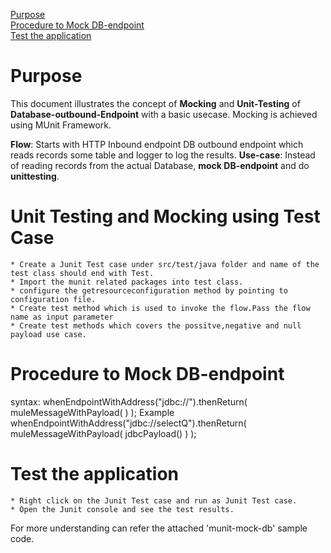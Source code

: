 [Purpose](#purpose)  
[Procedure to Mock DB-endpoint](#Procedure-to-Mock-DB-endpoint)  
[Test the application](#test-the-application)  

Purpose
===========

This document illustrates the concept of **Mocking** and **Unit-Testing** of **Database-outbound-Endpoint** with a basic usecase. Mocking is achieved using MUnit Framework.

**Flow**: Starts with HTTP Inbound endpoint DB outbound endpoint which reads records some table and logger to log the results.
**Use-case**: Instead of reading records from the actual Database, **mock DB-endpoint** and do **unittesting**.

Unit Testing and Mocking using Test Case
================================================
	* Create a Junit Test case under src/test/java folder and name of the test class should end with Test.
	* Import the munit related packages into test class.
	* configure the getresourceconfiguration method by pointing to configuration file.
	* Create test method which is used to invoke the flow.Pass the flow name as input parameter
	* Create test methods which covers the possitve,negative and null payload use case.


Procedure to Mock DB-endpoint
============
syntax:
		whenEndpointWithAddress("jdbc://<queryKey>").thenReturn( muleMessageWithPayload( <method to return result-set> ) );
Example	
		whenEndpointWithAddress("jdbc://selectQ").thenReturn( muleMessageWithPayload( jdbcPayload() ) );


Test the application
==================
	* Right click on the Junit Test case and run as Junit Test case.
	* Open the Junit console and see the test results.

For more understanding can refer the attached 'munit-mock-db' sample code.
